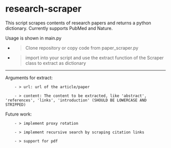 # research-scraper
This script scrapes contents of research papers and returns a python dictionary. Currently supports PubMed and Nature.

Usage is shown in main.py

- > Clone repository or copy code from paper_scraper.py

- > import into your script and use the extract function of the Scraper class to extract as dictionary

---
Arguments for extract:

        - > url: url of the article/paper

        - > content: The content to be extracted, like 'abstract', 'references', 'links', 'introduction' (SHOULD BE LOWERCASE AND STRIPPED)


Future work:

        - > implement proxy rotation
    
        - > implement recursive search by scraping citation links
    
        - > support for pdf

